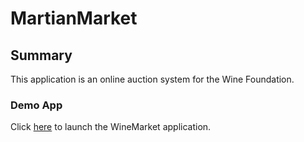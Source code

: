 # MartianMarket

## Summary

This application is an online auction system for the Wine Foundation.

### Demo App

Click [here](frontend/index.html) to launch the WineMarket application.
